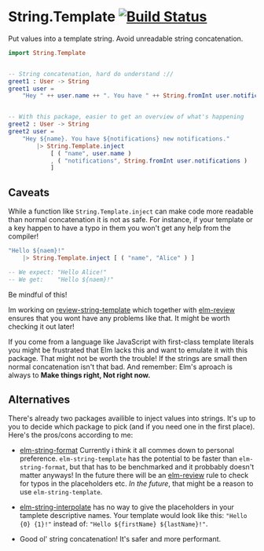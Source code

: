 # String.Template [![Build Status](https://travis-ci.org/emmabastas/elm-string-template.svg?branch=master)](https://travis-ci.org/emmabastas/elm-string-template)
Put values into a template string. Avoid unreadable string concatenation.

```elm
import String.Template


-- String concatenation, hard do understand ://
greet1 : User -> String
greet1 user =
    "Hey " ++ user.name ++ ". You have " ++ String.fromInt user.notifications ++ " new notifications."


-- With this package, easier to get an overview of what's happening
greet2 : User -> String
greet2 user =
    "Hey ${name}. You have ${notifications} new notifications."
        |> String.Template.inject
            [ ( "name", user.name )
            , ( "notifications", String.fromInt user.notifications )
            ]
```


## Caveats

While a function like `String.Template.inject` can make code more
readable than normal concatenation it is not as safe. For instance, if your template or a key happen to have a typo in them you won't get any help from the compiler!

```elm
"Hello ${naem}!"
    |> String.Template.inject [ ( "name", "Alice" ) ]

-- We expect: "Hello Alice!"
-- We get:    "Hello ${naem}!"
```

Be mindful of this!

Im working on [review-string-template](https://package.elm-lang.org/packages/emmabastas/review-string-template/latest) 
which together with [elm-review](https://github.com/jfmengels/elm-review)
ensures that you wont have any problems like that. It might be worth checking it out later!

If you come from a language like JavaScript with first-class template literals
you might be frustrated that Elm lacks this and want to emulate it with this package.
That might not be worth the trouble! If the strings are small then normal
concatenation isn't that bad.
And remember: Elm's aproach is always to __Make things right, Not right now.__


## Alternatives

There's already two packages availible to inject values into strings.
It's up to you to decide which package to pick (and if you need one in the first place).
Here's the pros/cons according to me:

* [elm-string-format](https://package.elm-lang.org/packages/jorgengranseth/elm-string-format/latest/)
Currently i think it all commes down to personal preference. `elm-string-template` has the potential to be faster than `elm-string-format`, but that has to be benchmarked and it probbably doesn't matter anyways! In the future there will be an [elm-review](https://github.com/jfmengels/elm-review) rule to check for typos in the placeholders etc. _In the future_, that might be a reason to use `elm-string-template`.

* [elm-string-interpolate](https://package.elm-lang.org/packages/lukewestby/elm-string-interpolate/latest/) 
has no way to give the placeholders in your tamplete descriptive names.
Your template would look like this: `"Hello {0} {1}!"` instead of:
`"Hello ${firstName} ${lastName}!"`.

* Good ol' string concatenation! It's safer and more performant.
